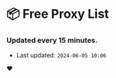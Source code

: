 # :package: Free Proxy List
### Updated every 15 minutes.

- Last updated: `2024-06-05 10:06`

:heart:
